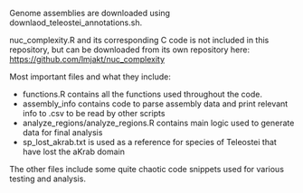 Genome assemblies are  downloaded using downlaod_teleostei_annotations.sh.

nuc_complexity.R and its corresponding C code is not included in this repository, but can be downloaded from its own repository here:
https://github.com/lmjakt/nuc_complexity

Most important files and what they include: 
- functions.R contains all the functions used throughout the code. 
- assembly_info contains code to parse assembly data and print relevant info to .csv to be read by other scripts
- analyze_regions/analyze_regions.R contains main logic used to generate data for final analysis
- sp_lost_akrab.txt is used as a reference for species of Teleostei that have lost the aKrab domain

The other files include some quite chaotic code snippets used for various testing and analysis.
